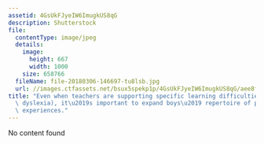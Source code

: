 ```yaml
---
assetid: 4GsUkFJyeIW6ImugkUS8qG
description: Shutterstock
file:
  contentType: image/jpeg
  details:
    image:
      height: 667
      width: 1000
    size: 658766
  fileName: file-20180306-146697-tu8lsb.jpg
  url: //images.ctfassets.net/bsux5spekp1p/4GsUkFJyeIW6ImugkUS8qG/aee8f8a47c1b24d19e8810f561bb95a6/file-20180306-146697-tu8lsb.jpg
title: "Even when teachers are supporting specific learning difficulties (such as\
  \ dyslexia), it\u2019s important to expand boys\u2019 repertoire of positive reading\
  \ experiences."
---
```

No content found